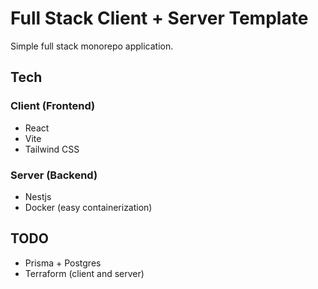 # Full Stack Client + Server Template

Simple full stack monorepo application.

## Tech

### Client (Frontend)
* React
* Vite
* Tailwind CSS

### Server (Backend) 
* Nestjs
* Docker (easy containerization)


## TODO
* Prisma + Postgres
* Terraform (client and server)
